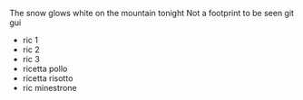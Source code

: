The snow glows white on the mountain tonight
Not a footprint to be seen
git gui

* ric 1
* ric 2
* ric 3 
* ricetta pollo
* ricetta risotto 
* ric minestrone
